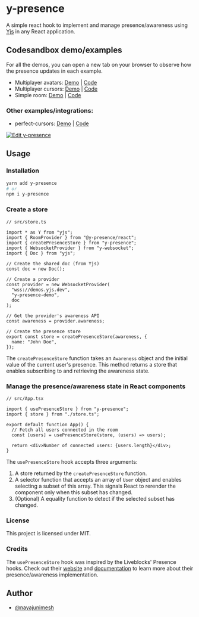# y-presence

A simple react hook to implement and manage presence/awareness using [Yjs](https://github.com/yjs/yjs) in any React application.

## Codesandbox demo/examples

For all the demos, you can open a new tab on your browser to observe how the presence updates in each example.

- Multiplayer avatars: [Demo](https://65xpc.csb.app/) | [Code](https://codesandbox.io/s/y-presence-demo-live-avatars-65xpc)
- Multiplayer cursors: [Demo](https://bj2p2.csb.app/) | [Code](https://codesandbox.io/s/y-presence-demo-live-cursors-bj2p2)
- Simple room: [Demo](https://7ll3u.csb.app/) | [Code](https://codesandbox.io/s/y-presence-demo-simple-room-7ll3u)

### Other examples/integrations:

- perfect-cursors: [Demo](https://9ej521.csb.app/) | [Code](https://codesandbox.io/s/9ej521)

[![Edit y-presence](https://codesandbox.io/static/img/play-codesandbox.svg)](https://codesandbox.io/s/y-presence-demo-live-avatars-65xpc)

## Usage

### Installation

```bash
yarn add y-presence
# or
npm i y-presence
```

### Create a store

```tsx
// src/store.ts

import * as Y from "yjs";
import { RoomProvider } from "@y-presence/react";
import { createPresenceStore } from "y-presence";
import { WebsocketProvider } from "y-websocket";
import { Doc } from "yjs";

// Create the shared doc (from Yjs)
const doc = new Doc();

// Create a provider
const provider = new WebsocketProvider(
  "wss://demos.yjs.dev",
  "y-presence-demo",
  doc
);

// Get the provider's awareness API
const awareness = provider.awareness;

// Create the presence store
export const store = createPresenceStore(awareness, {
  name: "John Doe",
});
```

The `createPresenceStore` function takes an `Awareness` object and the initial value of the current user's presence. This method returns a store that enables subscribing to and retrieving the awareness state.

### Manage the presence/awareness state in React components

```tsx
// src/App.tsx

import { usePresenceStore } from "y-presence";
import { store } from "./store.ts";

export default function App() {
  // Fetch all users connected in the room
  const [users] = usePresenceStore(store, (users) => users);

  return <div>Number of connected users: {users.length}</div>;
}
```

The `usePresenceStore` hook accepts three arguments:

1. A store returned by the `createPresenceStore` function.
2. A selector function that accepts an array of `User` object and enables selecting a subset of this array. This signals React to rerender the component only when this subset has changed.
3. (Optional) A equality function to detect if the selected subset has changed.

### License

This project is licensed under MIT.

### Credits

The `usePresenceStore` hook was inspired by the Liveblocks' Presence hooks. Check out their [website](https://liveblocks.io/) and [documentation](https://liveblocks.io/docs) to learn more about their presence/awareness implementation.

## Author

- [@nayajunimesh](https://twitter.com/nayajunimesh)
